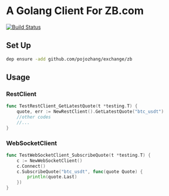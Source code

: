 # A Golang Client For ZB.com

[![Build Status](https://travis-ci.org/pojozhang/exchange.svg?branch=master)](https://travis-ci.org/pojozhang/exchange)

## Set Up
```bash
dep ensure -add github.com/pojozhang/exchange/zb
```

## Usage
### RestClient
```go
func TestRestClient_GetLatestQuote(t *testing.T) {
    quote, err := NewRestClient().GetLatestQuote("btc_usdt")
    //other codes
    //...
}
```

### WebSocketClient
```go
func TestWebSocketClient_SubscribeQuote(t *testing.T) {
    c := NewWebSocketClient()
    c.Connect()
    c.SubscribeQuote("btc_usdt", func(quote Quote) {
        println(quote.Last)
    })
}
```
